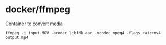docker/ffmpeg
=============

Container to convert media

```
ffmpeg -i input.MOV -acodec libfdk_aac -vcodec mpeg4 -flags +aic+mv4 output.mp4
```
